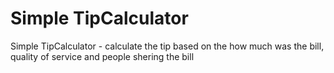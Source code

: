 # Simple TipCalculator

Simple TipCalculator - calculate the tip based on the how much was the bill, quality of service and people shering the bill